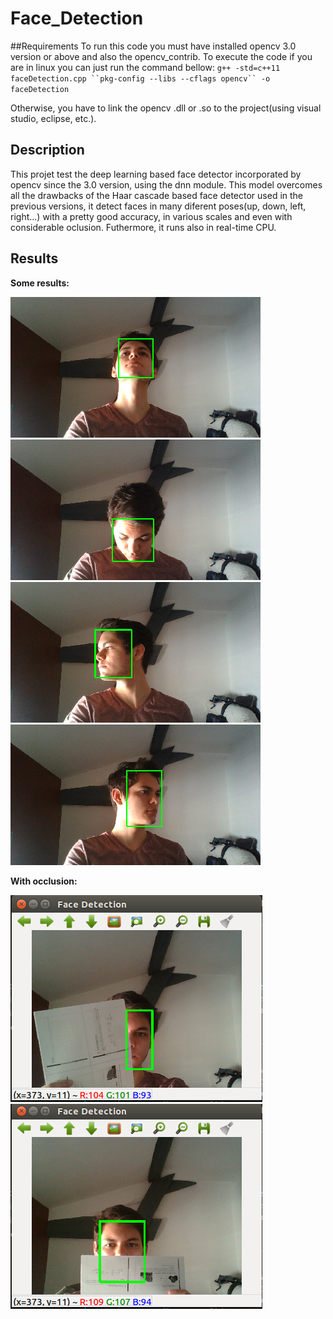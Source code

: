 # Face_Detection
##Requirements
To run this code you must have installed opencv 3.0 version or above and also the opencv_contrib. To execute the code if you are in linux you can just run the command bellow: 
	`g++ -std=c++11 faceDetection.cpp ``pkg-config --libs --cflags opencv`` -o faceDetection`

Otherwise, you have to link the opencv .dll or .so to the project(using visual studio, eclipse, etc.).

## Description
This projet test the deep learning based face detector incorporated by opencv since the 3.0 version, using the dnn module. This model overcomes all the drawbacks of the Haar cascade based face detector used in the previous versions, it detect faces in many diferent poses(up, down, left, right...) with a pretty good accuracy, in various scales and even with considerable oclusion. Futhermore, it runs also in real-time CPU.

## Results
**Some results:**

![alt text](https://github.com/cfcv/Face_Detection/blob/master/result_photos/result_up.png) ![alt text](https://github.com/cfcv/Face_Detection/blob/master/result_photos/result_down.png)
![alt text](https://github.com/cfcv/Face_Detection/blob/master/result_photos/result_right.png) ![alt text](https://github.com/cfcv/Face_Detection/blob/master/result_photos/result_left.png)

**With occlusion:**

![alt text](https://github.com/cfcv/Face_Detection/blob/master/result_photos/oclusion.png) ![alt text](https://github.com/cfcv/Face_Detection/blob/master/result_photos/oclusion_2.png)
